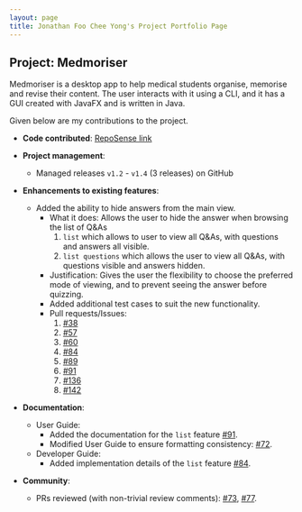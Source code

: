 ```yaml
---
layout: page
title: Jonathan Foo Chee Yong's Project Portfolio Page
---
```


## Project: Medmoriser

Medmoriser is a desktop app to help medical students organise, memorise and revise their content. The user interacts with it using a CLI, and it has a GUI created with JavaFX and is written in Java.

Given below are my contributions to the project.

* **Code contributed**: [RepoSense link](https://nus-cs2103-ay2021s1.github.io/tp-dashboard/#breakdown=true&search=&sort=groupTitle&sortWithin=title&since=2020-08-14&timeframe=commit&mergegroup=&groupSelect=groupByRepos&checkedFileTypes=docs~functional-code~test-code~other&tabOpen=true&tabType=authorship&tabAuthor=jonfoocy&tabRepo=AY2021S1-CS2103T-W15-1%2Ftp%5Bmaster%5D&authorshipIsMergeGroup=false&authorshipFileTypes=docs~functional-code~test-code~other)

* **Project management**:
  * Managed releases `v1.2` - `v1.4` (3 releases) on GitHub

* **Enhancements to existing features**:
  * Added the ability to hide answers from the main view.
    * What it does: Allows the user to hide the answer when browsing the list of Q&As
        1. `list` which allows to user to view all Q&As, with questions and answers all visible.
        2. `list questions` which allows the user to view all Q&As, with questions visible and answers hidden.
    * Justification: Gives the user the flexibility to choose the preferred mode of viewing, 
    and to prevent seeing the answer before quizzing.
    * Added additional test cases to suit the new functionality.
    * Pull requests/Issues:
        1. [\#38](https://github.com/AY2021S1-CS2103T-W15-1/tp/pull/38)
        2. [\#57](https://github.com/AY2021S1-CS2103T-W15-1/tp/pull/57)
        3. [\#60](https://github.com/AY2021S1-CS2103T-W15-1/tp/pull/60)
        4. [\#84](https://github.com/AY2021S1-CS2103T-W15-1/tp/pull/84)
        5. [\#89](https://github.com/AY2021S1-CS2103T-W15-1/tp/pull/89)
        6. [\#91](https://github.com/AY2021S1-CS2103T-W15-1/tp/pull/91)
        7. [\#136](https://github.com/AY2021S1-CS2103T-W15-1/tp/pull/136)
        8. [\#142](https://github.com/AY2021S1-CS2103T-W15-1/tp/pull/142)

* **Documentation**:
  * User Guide:
    * Added the documentation for the `list` feature [\#91](https://github.com/AY2021S1-CS2103T-W15-1/tp/pull/91).
    * Modified User Guide to ensure formatting consistency: [\#72](https://github.com/AY2021S1-CS2103T-W15-1/tp/pull/72).
  * Developer Guide:
    * Added implementation details of the `list` feature [\#84](https://github.com/AY2021S1-CS2103T-W15-1/tp/pull/84).

* **Community**:
  * PRs reviewed (with non-trivial review comments): [\#73](https://github.com/AY2021S1-CS2103T-W15-1/tp/pull/73), 
  [\#77](https://github.com/AY2021S1-CS2103T-W15-1/tp/pull/77).
